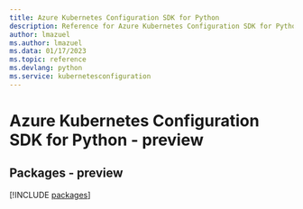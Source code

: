 ```yaml
---
title: Azure Kubernetes Configuration SDK for Python
description: Reference for Azure Kubernetes Configuration SDK for Python
author: lmazuel
ms.author: lmazuel
ms.data: 01/17/2023
ms.topic: reference
ms.devlang: python
ms.service: kubernetesconfiguration
---
```

# Azure Kubernetes Configuration SDK for Python - preview
## Packages - preview
[!INCLUDE [packages](kubernetes-configuration-index.md)]
